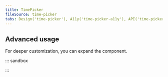 ```yaml
---
title: TimePicker
fileSource: time-picker
tabs: Design('time-picker'), A11y('time-picker-a11y'), API('time-picker-api'), Example('time-picker-code'), Changelog('time-picker-changelog')
---
```


## Advanced usage

For deeper customization, you can expand the component.

::: sandbox

<script lang="tsx">
  export Demo from './examples/expanded_access_to_all_the_components.tsx';
</script>

:::
